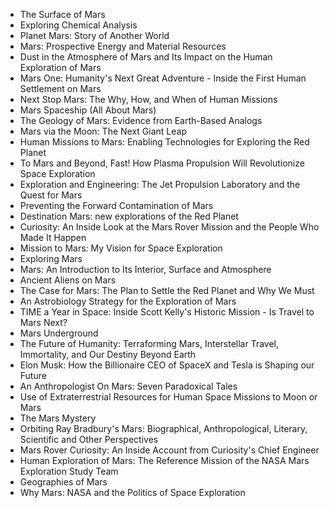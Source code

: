 <ul>

                             

 <li><a target="_blank" href="https://github.com/manjunath5496/Books-about-Mars/blob/master/mars(1).pdf" style="text-decoration:none;">The Surface of Mars</a></li>

 <li><a target="_blank" href="https://github.com/manjunath5496/Books-about-Mars/blob/master/mars(2).pdf" style="text-decoration:none;">Exploring
Chemical Analysis </a></li>

<li><a target="_blank" href="https://github.com/manjunath5496/Books-about-Mars/blob/master/mars(3).pdf" style="text-decoration:none;">Planet Mars: Story of Another World</a></li>
 <li><a target="_blank" href="https://github.com/manjunath5496/Books-about-Mars/blob/master/mars(4).pdf" style="text-decoration:none;">Mars: Prospective Energy and Material Resources</a></li>                              
<li><a target="_blank" href="https://github.com/manjunath5496/Books-about-Mars/blob/master/mars(5).pdf" style="text-decoration:none;">Dust in the Atmosphere of Mars and Its Impact on the Human Exploration of Mars</a></li>
<li><a target="_blank" href="https://github.com/manjunath5496/Books-about-Mars/blob/master/mars(6).pdf" style="text-decoration:none;">Mars One: Humanity's Next Great Adventure - Inside the First Human Settlement on Mars</a></li>
 <li><a target="_blank" href="https://github.com/manjunath5496/Books-about-Mars/blob/master/mars(7).pdf" style="text-decoration:none;">Next Stop Mars: The Why, How, and When of Human Missions</a></li>

 <li><a target="_blank" href="https://github.com/manjunath5496/Books-about-Mars/blob/master/mars(8).pdf" style="text-decoration:none;">Mars Spaceship (All About Mars)</a></li>
   <li><a target="_blank" href="https://github.com/manjunath5496/Books-about-Mars/blob/master/mars(9).pdf" style="text-decoration:none;">The Geology of Mars: Evidence from Earth-Based Analogs</a></li>
  
   
 <li><a target="_blank" href="https://github.com/manjunath5496/Books-about-Mars/blob/master/mars(10).pdf" style="text-decoration:none;">Mars via the Moon: The Next Giant Leap</a></li>                              
<li><a target="_blank" href="https://github.com/manjunath5496/Books-about-Mars/blob/master/mars(11).pdf" style="text-decoration:none;"> Human Missions to Mars: Enabling Technologies for Exploring the Red Planet</a></li>
<li><a target="_blank" href="https://github.com/manjunath5496/Books-about-Mars/blob/master/mars(12).pdf" style="text-decoration:none;">To Mars and Beyond, Fast! How Plasma Propulsion Will Revolutionize Space Exploration</a></li>
<li><a target="_blank" href="https://github.com/manjunath5496/Books-about-Mars/blob/master/mars(13).pdf" style="text-decoration:none;">Exploration and Engineering:
The Jet Propulsion Laboratory and the Quest for Mars</a></li>

<li><a target="_blank" href="https://github.com/manjunath5496/Books-about-Mars/blob/master/mars(14).pdf" style="text-decoration:none;">Preventing the Forward Contamination of Mars</a></li>
                              
<li><a target="_blank" href="https://github.com/manjunath5496/Books-about-Mars/blob/master/mars(15).pdf" style="text-decoration:none;">Destination Mars: new explorations of the Red Planet</a></li>

<li><a target="_blank" href="https://github.com/manjunath5496/Books-about-Mars/blob/master/mars(16).pdf" style="text-decoration:none;">Curiosity: An Inside Look at the Mars Rover Mission and the People Who Made It Happen</a></li>

  <li><a target="_blank" href="https://github.com/manjunath5496/Books-about-Mars/blob/master/mars(17).pdf" style="text-decoration:none;">Mission to Mars: My Vision for Space Exploration</a></li>   
  
<li><a target="_blank" href="https://github.com/manjunath5496/Books-about-Mars/blob/master/mars(18).pdf" style="text-decoration:none;">Exploring Mars</a></li> 

  
<li><a target="_blank" href="https://github.com/manjunath5496/Books-about-Mars/blob/master/mars(19).pdf" style="text-decoration:none;">Mars: An Introduction to Its Interior, Surface and Atmosphere</a></li> 

<li><a target="_blank" href="https://github.com/manjunath5496/Books-about-Mars/blob/master/mars(20).pdf" style="text-decoration:none;">Ancient Aliens on Mars</a></li>

<li><a target="_blank" href="https://github.com/manjunath5496/Books-about-Mars/blob/master/mars(21).pdf" style="text-decoration:none;">The Case for Mars: The Plan to Settle the Red Planet and Why We Must</a></li>
<li><a target="_blank" href="https://github.com/manjunath5496/Books-about-Mars/blob/master/mars(22).pdf" style="text-decoration:none;">An Astrobiology Strategy for the Exploration of Mars</a></li> 
 <li><a target="_blank" href="https://github.com/manjunath5496/Books-about-Mars/blob/master/mars(23).pdf" style="text-decoration:none;">TIME a Year in Space: Inside Scott Kelly's Historic Mission - Is Travel to Mars Next?</a></li> 
 

   <li><a target="_blank" href="https://github.com/manjunath5496/Books-about-Mars/blob/master/mars(24).pdf" style="text-decoration:none;">Mars Underground</a></li>


<li><a target="_blank" href="https://github.com/manjunath5496/Books-about-Mars/blob/master/mars(25).pdf" style="text-decoration:none;">The Future of Humanity: Terraforming Mars, Interstellar Travel, Immortality, and Our Destiny Beyond Earth</a></li> 

<li><a target="_blank" href="https://github.com/manjunath5496/Books-about-Mars/blob/master/mars(26).pdf" style="text-decoration:none;">Elon Musk: How the Billionaire CEO of SpaceX and Tesla is Shaping our Future</a></li>

<li><a target="_blank" href="https://github.com/manjunath5496/Books-about-Mars/blob/master/mars(27).pdf" style="text-decoration:none;">An Anthropologist On Mars: Seven Paradoxical Tales</a></li>
<li><a target="_blank" href="https://github.com/manjunath5496/Books-about-Mars/blob/master/mars(28).pdf" style="text-decoration:none;">Use of Extraterrestrial
Resources for Human Space Missions to Moon or Mars</a></li> 
 <li><a target="_blank" href="https://github.com/manjunath5496/Books-about-Mars/blob/master/mars(29).pdf" style="text-decoration:none;">The Mars Mystery</a></li> 
 

   <li><a target="_blank" href="https://github.com/manjunath5496/Books-about-Mars/blob/master/mars(30).pdf" style="text-decoration:none;">Orbiting Ray
Bradbury's Mars: Biographical, Anthropological, Literary, Scientific and Other Perspectives</a></li>



<li><a target="_blank" href="https://github.com/manjunath5496/Books-about-Mars/blob/master/mars(31).pdf" style="text-decoration:none;">Mars Rover Curiosity: An Inside Account from Curiosity's Chief Engineer</a></li> 

<li><a target="_blank" href="https://github.com/manjunath5496/Books-about-Mars/blob/master/mars(32).pdf" style="text-decoration:none;">Human Exploration of Mars: The Reference Mission of the NASA Mars Exploration Study Team</a></li>

<li><a target="_blank" href="https://github.com/manjunath5496/Books-about-Mars/blob/master/mars(36).pdf" style="text-decoration:none;">Geographies of Mars
</a></li>

<li><a target="_blank" href="https://github.com/manjunath5496/Books-about-Mars/blob/master/mars(37).pdf" style="text-decoration:none;">Why Mars: NASA and the Politics of Space Exploration</a></li>







</ul>
